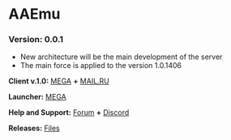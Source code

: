 # AAEmu
### Version: 0.0.1

* New architecture will be the main development of the server
* The main force is applied to the version 1.0.1406

**Client v.1.0:** [MEGA](https://mega.nz/#!rJEXTITL!0L-_iRLGyYmmZQgwrux2IOJtmFhwm9yT2B7fqQQMUJ0) **+** [MAIL.RU](https://cloud.mail.ru/public/cdaf4fb889b9/Archeage_enotbox.com.rar)

**Launcher:** [MEGA](https://mega.nz/#!GR0W0CoS!_iM0bihez5jvKL0Omay7dvBCVQwClNXXo0CaT8hjnic)

**Help and Support:** [Forum](https://boards.aaemu.pw/) **+** [Discord](https://discord.gg/vn8E8E6)

**Releases:** [Files](https://github.com/NL0bP/AAEmu/releases)
